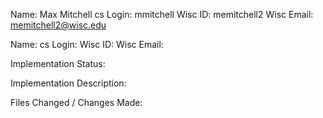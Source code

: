Name: Max Mitchell
cs Login: mmitchell
Wisc ID: memitchell2
Wisc Email: memitchell2@wisc.edu

Name:
cs Login:
Wisc ID:
Wisc Email:

Implementation Status:


Implementation Description:



Files Changed / Changes Made:
